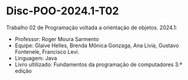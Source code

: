 # Disc-POO-2024.1-T02
Trabalho 02 de Programação voltada a orientação de objetos. 2024.1: 
- Professor: Roger Moura Sarmento
- Equipe: Glaive Helles, Brenda Mônica Gonzaga, Ana Livia, Gustavo Fontenele, Francisco Levi. 
- Linguagem: Java 
- Livro ultilizado: Fundamentos da programação de computadores 3.ª edição
